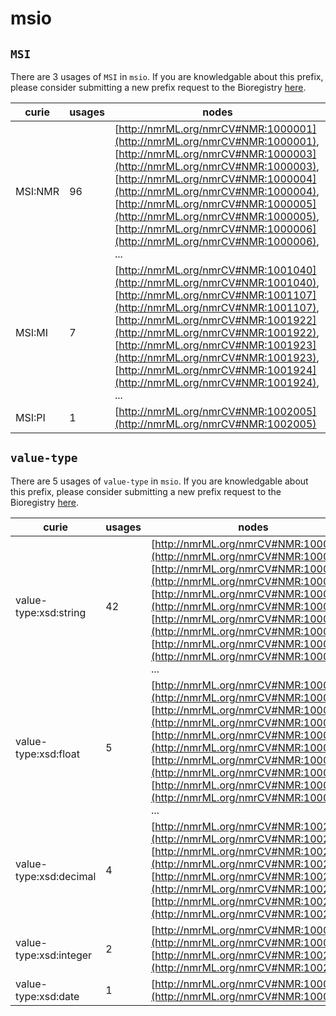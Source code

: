 # msio

## `MSI`

There are 3 usages of `MSI` in `msio`.
If you are knowledgable about this prefix, please consider submitting a new prefix
request to the Bioregistry [here](https://github.com/biopragmatics/bioregistry/issues/new?assignees=cthoyt&labels=New%2CPrefix&template=new-prefix.yml&title=%5BResource%5D%3A%20MSI).

| curie   |   usages | nodes                                                                                                                                                                                                                                                                                                                                                                                 |
|---------|----------|---------------------------------------------------------------------------------------------------------------------------------------------------------------------------------------------------------------------------------------------------------------------------------------------------------------------------------------------------------------------------------------|
| MSI:NMR |       96 | [http://nmrML.org/nmrCV#NMR:1000001](http://nmrML.org/nmrCV#NMR:1000001), [http://nmrML.org/nmrCV#NMR:1000003](http://nmrML.org/nmrCV#NMR:1000003), [http://nmrML.org/nmrCV#NMR:1000004](http://nmrML.org/nmrCV#NMR:1000004), [http://nmrML.org/nmrCV#NMR:1000005](http://nmrML.org/nmrCV#NMR:1000005), [http://nmrML.org/nmrCV#NMR:1000006](http://nmrML.org/nmrCV#NMR:1000006), ... |
| MSI:MI  |        7 | [http://nmrML.org/nmrCV#NMR:1001040](http://nmrML.org/nmrCV#NMR:1001040), [http://nmrML.org/nmrCV#NMR:1001107](http://nmrML.org/nmrCV#NMR:1001107), [http://nmrML.org/nmrCV#NMR:1001922](http://nmrML.org/nmrCV#NMR:1001922), [http://nmrML.org/nmrCV#NMR:1001923](http://nmrML.org/nmrCV#NMR:1001923), [http://nmrML.org/nmrCV#NMR:1001924](http://nmrML.org/nmrCV#NMR:1001924), ... |
| MSI:PI  |        1 | [http://nmrML.org/nmrCV#NMR:1002005](http://nmrML.org/nmrCV#NMR:1002005)                                                                                                                                                                                                                                                                                                              |

## `value-type`

There are 5 usages of `value-type` in `msio`.
If you are knowledgable about this prefix, please consider submitting a new prefix
request to the Bioregistry [here](https://github.com/biopragmatics/bioregistry/issues/new?assignees=cthoyt&labels=New%2CPrefix&template=new-prefix.yml&title=%5BResource%5D%3A%20value-type).

| curie                  |   usages | nodes                                                                                                                                                                                                                                                                                                                                                                                 |
|------------------------|----------|---------------------------------------------------------------------------------------------------------------------------------------------------------------------------------------------------------------------------------------------------------------------------------------------------------------------------------------------------------------------------------------|
| value-type:xsd:string  |       42 | [http://nmrML.org/nmrCV#NMR:1000001](http://nmrML.org/nmrCV#NMR:1000001), [http://nmrML.org/nmrCV#NMR:1000032](http://nmrML.org/nmrCV#NMR:1000032), [http://nmrML.org/nmrCV#NMR:1000053](http://nmrML.org/nmrCV#NMR:1000053), [http://nmrML.org/nmrCV#NMR:1000529](http://nmrML.org/nmrCV#NMR:1000529), [http://nmrML.org/nmrCV#NMR:1000568](http://nmrML.org/nmrCV#NMR:1000568), ... |
| value-type:xsd:float   |        5 | [http://nmrML.org/nmrCV#NMR:1000004](http://nmrML.org/nmrCV#NMR:1000004), [http://nmrML.org/nmrCV#NMR:1000005](http://nmrML.org/nmrCV#NMR:1000005), [http://nmrML.org/nmrCV#NMR:1000006](http://nmrML.org/nmrCV#NMR:1000006), [http://nmrML.org/nmrCV#NMR:1000862](http://nmrML.org/nmrCV#NMR:1000862), [http://nmrML.org/nmrCV#NMR:1000863](http://nmrML.org/nmrCV#NMR:1000863), ... |
| value-type:xsd:decimal |        4 | [http://nmrML.org/nmrCV#NMR:1002016](http://nmrML.org/nmrCV#NMR:1002016), [http://nmrML.org/nmrCV#NMR:1002017](http://nmrML.org/nmrCV#NMR:1002017), [http://nmrML.org/nmrCV#NMR:1002018](http://nmrML.org/nmrCV#NMR:1002018), [http://nmrML.org/nmrCV#NMR:1002021](http://nmrML.org/nmrCV#NMR:1002021)                                                                                |
| value-type:xsd:integer |        2 | [http://nmrML.org/nmrCV#NMR:1000879](http://nmrML.org/nmrCV#NMR:1000879), [http://nmrML.org/nmrCV#NMR:1002000](http://nmrML.org/nmrCV#NMR:1002000)                                                                                                                                                                                                                                    |
| value-type:xsd:date    |        1 | [http://nmrML.org/nmrCV#NMR:1000747](http://nmrML.org/nmrCV#NMR:1000747)                                                                                                                                                                                                                                                                                                              |

